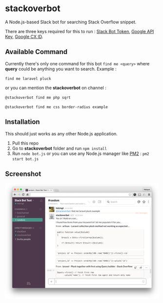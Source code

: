 # stackoverbot

A Node.js-based Slack bot for searching Stack Overflow snippet.

There are three keys required for this to run : [Slack Bot Token](https://my.slack.com/services/new/bot), [Google API Key](https://code.google.com/apis/console/), [Google CX ID](http://www.google.com/cse/manage/create).



## Available Command

Currently there's only one command for this bot `find me <query>` where **query** could be anything you want to search. Example :

`find me laravel pluck`

or you can mention the **stackoverbot** on channel :

`@stackoverbot find me php sqrt`

`@stackoverbot find me css border-radius example`



## Installation

This should just works as any other Node.js application. 

1. Pull this repo
2. Go to **stackoverbot** folder and run `npm install`
3. Run `node bot.js` or you can use any Node.js manager like [PM2](https://github.com/Unitech/PM2/) : `pm2 start bot.js`




## Screenshot

![Screenshot](https://raw.githubusercontent.com/hdytsgt/stackoverbot/master/screenshot.png)